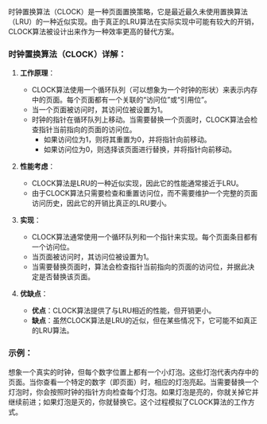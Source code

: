 时钟置换算法（CLOCK）是一种页面置换策略，它是最近最久未使用置换算法（LRU）的一种近似实现。由于真正的LRU算法在实际实现中可能有较大的开销，CLOCK算法被设计出来作为一种效率更高的替代方案。

### 时钟置换算法（CLOCK）详解：

1. **工作原理**：
   - CLOCK算法使用一个循环队列（可以想象为一个时钟的形状）来表示内存中的页面。每个页面都有一个关联的“访问位”或“引用位”。
   - 当一个页面被访问时，其访问位被设置为1。
   - 时钟的指针在循环队列上移动。当需要替换一个页面时，CLOCK算法会检查指针当前指向的页面的访问位。
     - 如果访问位为1，则将其重置为0，并将指针向前移动。
     - 如果访问位为0，则选择该页面进行替换，并将指针向前移动。

2. **性能考虑**：
   - CLOCK算法是LRU的一种近似实现，因此它的性能通常接近于LRU。
   - 由于CLOCK算法只需要检查和重置访问位，而不需要维护一个完整的页面访问历史，因此它的开销比真正的LRU要小。

3. **实现**：
   - CLOCK算法通常使用一个循环队列和一个指针来实现。每个页面条目都有一个访问位。
   - 当页面被访问时，其访问位被设置为1。
   - 当需要替换页面时，算法会检查指针当前指向的页面的访问位，并据此决定是否替换该页面。

4. **优缺点**：
   - **优点**：CLOCK算法提供了与LRU相近的性能，但开销更小。
   - **缺点**：虽然CLOCK算法是LRU的近似，但在某些情况下，它可能不如真正的LRU算法。

### 示例：

想象一个真实的时钟，但每个数字位置上都有一个小灯泡。这些灯泡代表内存中的页面。当你查看一个特定的数字（即页面）时，相应的灯泡亮起。当需要替换一个灯泡时，你会按照时钟的指针方向检查每个灯泡。如果灯泡是亮的，你就关掉它并继续前进；如果灯泡是灭的，你就替换它。这个过程模拟了CLOCK算法的工作方式。